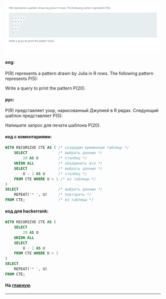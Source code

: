 ### 

<img src="./art/53.png" alt="solution" >

#### eng:
P(R) represents a pattern drawn by Julia in R rows. The following pattern represents P(5):


Write a query to print the pattern P(20).


#### рус:
P(R) представляет узор, нарисованный Джулией в R рядах. Следующий шаблон представляет P(5):


Напишите запрос для печати шаблона P(20).


#### код с коментариями:
```sql
WITH RECURSIVE CTE AS ( /* создадим временную таблицу */
    SELECT              /* выбрать данные */
        20 AS U         /* столбец */
    UNION ALL           /* объединить все */
    SELECT              /* выбрать данные */
        U - 1 AS U      /* столбец */
    FROM CTE WHERE U > 1 /* из таблицы */
)
SELECT                  /* выбрать данные */
    REPEAT('* ', U)     /* повторить */
FROM CTE;               /* из таблицы */
```

#### код для hackerrank:
```sql
WITH RECURSIVE CTE AS (
    SELECT 
        20 AS U
    UNION ALL
    SELECT 
        U - 1 AS U 
    FROM CTE WHERE U > 1
)
SELECT 
    REPEAT('* ', U)  
FROM CTE;
```


#### На [главную](https://github.com/BEPb/hackerrank_sql#readme)

---